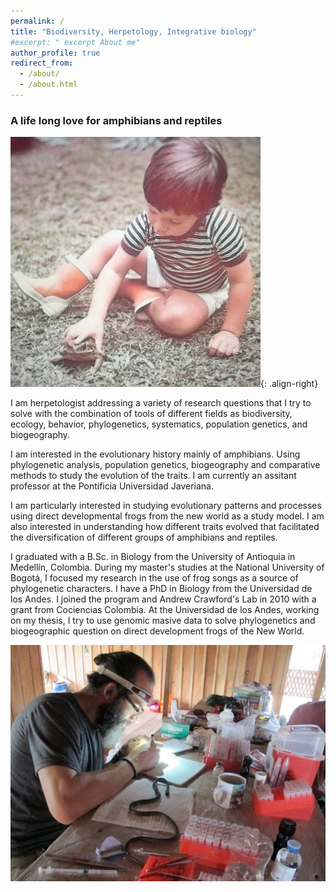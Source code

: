 ```yaml
---
permalink: /
title: "Biodiversity, Herpetology, Integrative biology"
#excerpt: " excerpt About me"
author_profile: true
redirect_from: 
  - /about/
  - /about.html
---
```


### A life long love for amphibians and reptiles

![](/images/herpLove_Lucas.jpeg){: .align-right}

I am herpetologist addressing a variety of research questions that I try to solve with the combination of tools of different fields as biodiversity, ecology, behavior, phylogenetics, systematics, population genetics, and biogeography.

I am interested in the evolutionary history mainly of amphibians. Using phylogenetic analysis, population genetics, biogeography and comparative methods to study the evolution of the traits. I am currently an assitant professor at the Pontificia Universidad Javeriana.

I am particularly interested in studying evolutionary patterns and processes using direct developmental frogs from the new world as a study model. I am also interested in understanding how different traits evolved that facilitated the diversification of different groups of amphibians and reptiles.

I graduated with a B.Sc. in Biology from the University of Antioquia in Medellín, Colombia. During my master's studies at the National University of Bogotá, I focused my research in the use of frog songs as a source of phylogenetic characters. I have a PhD in Biology from the Universidad de los Andes. I joined the program and Andrew Crawford's Lab in 2010 with a grant from Cociencias Colombia. At the Universidad de los Andes, working on my thesis, I try to use genomic masive data to solve phylogenetics and biogeographic question on direct development frogs of the New World.

![](/images/2016_canocristales.jpeg "a title")
